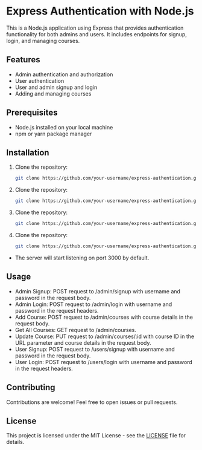 # Express Authentication with Node.js

This is a Node.js application using Express that provides authentication functionality for both admins and users. It includes endpoints for signup, login, and managing courses.

## Features

- Admin authentication and authorization
- User authentication
- User and admin signup and login
- Adding and managing courses

## Prerequisites

- Node.js installed on your local machine
- npm or yarn package manager

## Installation

1. Clone the repository:

   ```bash
   git clone https://github.com/your-username/express-authentication.git 
   ```
1. Clone the repository:

   ```bash
   git clone https://github.com/your-username/express-authentication.git 
   ```
1. Clone the repository:

   ```bash
   git clone https://github.com/your-username/express-authentication.git 
   ```
1. Clone the repository:

   ```bash
   git clone https://github.com/your-username/express-authentication.git 
   ```
- The server will start listening on port 3000 by default.
## Usage

- Admin Signup: POST request to /admin/signup with username and password in the request body.
- Admin Login: POST request to /admin/login with username and password in the request headers.
- Add Course: POST request to /admin/courses with course details in the request body.
- Get All Courses: GET request to /admin/courses.
- Update Course: PUT request to /admin/courses/:id with course ID in the URL parameter and course details in the request body.
- User Signup: POST request to /users/signup with username and password in the request body.
- User Login: POST request to /users/login with username and password in the request headers.

## Contributing

Contributions are welcome! Feel free to open issues or pull requests.

## License

This project is licensed under the MIT License - see the [LICENSE](https://opensource.org/license/mit/) file for details. 
